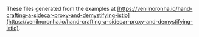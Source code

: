 These files generated from the examples at [https://venilnoronha.io/hand-crafting-a-sidecar-proxy-and-demystifying-istio](https://venilnoronha.io/hand-crafting-a-sidecar-proxy-and-demystifying-istio).